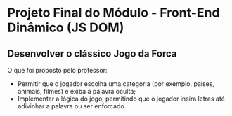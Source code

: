 # Projeto Final do Módulo - Front-End Dinâmico (JS DOM)

## Desenvolver o clássico Jogo da Forca

O que foi proposto pelo professor:

- Permitir que o jogador escolha uma categoria (por exemplo, países, animais, filmes) e exiba a palavra oculta;
- Implementar a lógica do jogo, permitindo que o jogador insira letras até adivinhar a palavra ou ser enforcado.